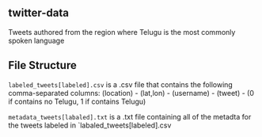 ## twitter-data
Tweets authored from the region where Telugu is the most commonly spoken language

## File Structure

`labeled_tweets[labeled].csv` is a .csv file that contains the following comma-separated columns: (location) - (lat,lon) - (username) - (tweet) - (0 if contains no Telugu, 1 if contains Telugu)

`metadata_tweets[labaled].txt` is a .txt file containing all of the metadta for the tweets labeled in `labaled_tweets[labeled].csv
